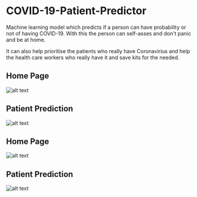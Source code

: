 # COVID-19-Patient-Predictor

Machine learning model which predicts if a person can have probability or not of having COVID-19. With this the person can self-asses and don't panic and be at home. 

It can also help prioritise the patients who really have Coronavirius and help the health care workers who really have it and save kits for the needed.

## Home Page
![alt text](https://github.com/anujdev11/COVID-19-Patient-Predictor-/blob/master/images/image1.png)

## Patient Prediction

![alt text](https://github.com/anujdev11/COVID-19-Patient-Predictor-/blob/master/images/image2.png)

## Home Page
![alt text](https://github.com/anujdev11/COVID-19-Patient-Predictor-/blob/master/images/image3.png)

## Patient Prediction

![alt text](https://github.com/anujdev11/COVID-19-Patient-Predictor-/blob/master/images/image4.png)